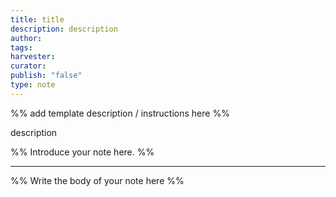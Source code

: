 ```yaml
---
title: title
description: description
author: 
tags: 
harvester: 
curator: 
publish: "false"
type: note
---
```

%% add template description / instructions here %%

description

%% Introduce your note here. %%

---

%% Write the body of your note here %%
